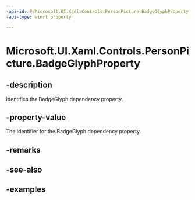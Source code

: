 ```yaml
---
-api-id: P:Microsoft.UI.Xaml.Controls.PersonPicture.BadgeGlyphProperty
-api-type: winrt property

---
```

<!-- Property syntax.
public DependencyProperty BadgeGlyphProperty { get; }
-->

# Microsoft.UI.Xaml.Controls.PersonPicture.BadgeGlyphProperty


## -description

Identifies the BadgeGlyph dependency property.


## -property-value

The identifier for the BadgeGlyph dependency property.


## -remarks


## -see-also


## -examples


